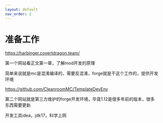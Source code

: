 ```yaml
---
layout: default
nav_order: 2
---
```




# 准备工作

https://harbinger.covertdragon.team/

第一个网站看正文第一章，了解mod开发的原理

简单来说就是mc是混淆编译的，需要反混淆，forge就是干这个工作的，提供开发环境



https://github.com/CleanroomMC/TemplateDevEnv

第二个网站就是第三方维护的forge开发环境，毕竟1.12是很多年前的版本，很多东西需要更新



开发工具idea，jdk17，科学上网


